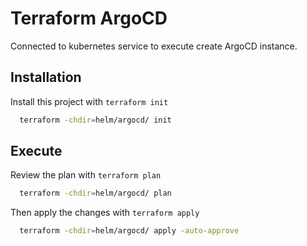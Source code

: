 
# Terraform ArgoCD

Connected to kubernetes service to execute create ArgoCD instance.


## Installation

Install this project with `terraform init`

```bash
  terraform -chdir=helm/argocd/ init
```
    
## Execute

Review the plan with `terraform plan`

```bash
  terraform -chdir=helm/argocd/ plan
```
Then apply the changes with `terraform apply`

```bash
  terraform -chdir=helm/argocd/ apply -auto-approve
```